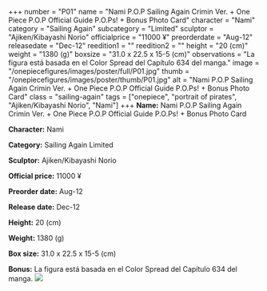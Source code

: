 +++
number = "P01"
name = "Nami P.O.P Sailing Again Crimin Ver. &#43; One Piece P.O.P Official Guide P.O.Ps! &#43; Bonus Photo Card"
character = "Nami"
category = "Sailing Again"
subcategory = "Limited"
sculptor = "Ajiken/Kibayashi Norio"
officialprice = "11000 ¥"
preorderdate = "Aug-12"
releasedate = "Dec-12"
reedition1 = ""
reedition2 = ""
height = "20 (cm)"
weight = "1380 (g)"
boxsize = "31.0 x 22.5 x 15-5 (cm)"
observations = "La figura está basada en el Color Spread del Capítulo 634 del manga."
image = "/onepiecefigures/images/poster/full/P01.jpg"
thumb = "/onepiecefigures/images/poster/thumb/P01.jpg"
alt = "Nami P.O.P Sailing Again Crimin Ver. &#43; One Piece P.O.P Official Guide P.O.Ps! &#43; Bonus Photo Card"
class = "sailing-again"
tags = ["onepiece", "portrait of pirates", "Ajiken/Kibayashi Norio", "Nami"]
+++
**Name:** Nami P.O.P Sailing Again Crimin Ver. &#43; One Piece P.O.P Official Guide P.O.Ps! &#43; Bonus Photo Card

**Character:** Nami

**Category:** Sailing Again  Limited 

**Sculptor:** Ajiken/Kibayashi Norio

**Official price:** 11000 ¥

**Preorder date:** Aug-12

**Release date:** Dec-12

**Height:** 20 (cm)

**Weight:** 1380 (g)

**Box size:** 31.0 x 22.5 x 15-5 (cm)

**Bonus:** La figura está basada en el Color Spread del Capítulo 634 del manga.
<img src="/onepiecefigures/images/poster/thumb/P01.jpg">